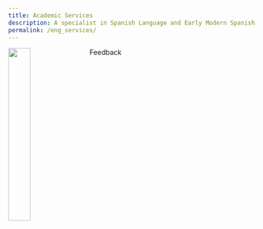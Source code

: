 ```yaml
---
title: Academic Services
description: A specialist in Spanish Language and Early Modern Spanish Literature
permalink: /eng_services/
---
```


<img align="left" src='/assets/images/services/feedback.jpg' width='30%' style='margin-right:1em' > Feedback
